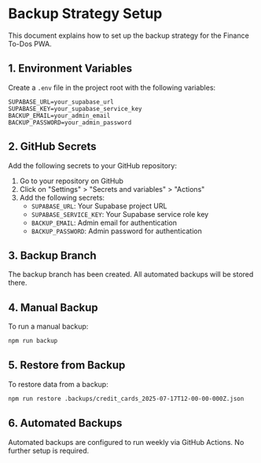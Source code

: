 # Backup Strategy Setup

This document explains how to set up the backup strategy for the Finance To-Dos PWA.

## 1. Environment Variables

Create a `.env` file in the project root with the following variables:

```
SUPABASE_URL=your_supabase_url
SUPABASE_KEY=your_supabase_service_key
BACKUP_EMAIL=your_admin_email
BACKUP_PASSWORD=your_admin_password
```

## 2. GitHub Secrets

Add the following secrets to your GitHub repository:

1. Go to your repository on GitHub
2. Click on "Settings" > "Secrets and variables" > "Actions"
3. Add the following secrets:
   - `SUPABASE_URL`: Your Supabase project URL
   - `SUPABASE_SERVICE_KEY`: Your Supabase service role key
   - `BACKUP_EMAIL`: Admin email for authentication
   - `BACKUP_PASSWORD`: Admin password for authentication

## 3. Backup Branch

The backup branch has been created. All automated backups will be stored there.

## 4. Manual Backup

To run a manual backup:

```bash
npm run backup
```

## 5. Restore from Backup

To restore data from a backup:

```bash
npm run restore .backups/credit_cards_2025-07-17T12-00-00-000Z.json
```

## 6. Automated Backups

Automated backups are configured to run weekly via GitHub Actions. No further setup is required.